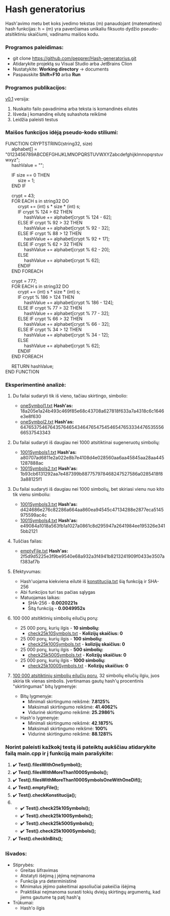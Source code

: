 # Hash generatorius

Hash'avimo metu bet koks įvedimo tekstas (m) panaudojant (matematines) hash funkcijas: h = (m) 
yra paverčiamas unikaliu fiksuoto dydžio pseudo-atsitiktiniu skaičiumi, vadinamu maišos kodu.

### Programos paleidimas:

* git clone https://github.com/pepprer/Hash-generatorius.git
* Atidarykite projektą su Visual Studio arba JetBrains Clion
* Nustatykite: **Working directory** -> documents
* Paspauskite **Shift+F10** arba **Run**

### Programos publikacijos:

[v0.1](https://github.com/pepprer/Hash-generatorius/releases/tag/v0.1) versija:
1. Nuskaito failo pavadinima arba teksta is komandinės eilutės
2. Išveda į komandinę eilutę suhashota reikšmė
3. Leidžia paleisti testus

### Maišos funkcijos idėją pseudo-kodo stiliumi:
FUNCTION CRYPTSTRING(string32, size) <br/>
&nbsp;&nbsp;&nbsp;&nbsp;&nbsp;alphabet[] = "0123456789ABCDEFGHIJKLMNOPQRSTUVWXYZabcdefghijklmnopqrstuvwxyz"; <br/>
&nbsp;&nbsp;&nbsp;&nbsp;&nbsp;hashValue = "";

&nbsp;&nbsp;&nbsp;&nbsp;&nbsp;IF size == 0 THEN <br/>
&nbsp;&nbsp;&nbsp;&nbsp;&nbsp;&nbsp;&nbsp;&nbsp;&nbsp;&nbsp;size = 1; <br/>
&nbsp;&nbsp;&nbsp;&nbsp;&nbsp;END IF <br/>

&nbsp;&nbsp;&nbsp;&nbsp;&nbsp;crypt = 43; <br/>
&nbsp;&nbsp;&nbsp;&nbsp;&nbsp;FOR EACH s in string32 DO<br/>
&nbsp;&nbsp;&nbsp;&nbsp;&nbsp;&nbsp;&nbsp;&nbsp;&nbsp;&nbsp;crypt += (int) s * size * (int) s;<br/>
&nbsp;&nbsp;&nbsp;&nbsp;&nbsp;&nbsp;&nbsp;&nbsp;&nbsp;&nbsp;IF crypt % 124 > 62 THEN <br/>
&nbsp;&nbsp;&nbsp;&nbsp;&nbsp;&nbsp;&nbsp;&nbsp;&nbsp;&nbsp;&nbsp;&nbsp;&nbsp;&nbsp;&nbsp;hashValue += alphabet[crypt % 124 - 62]; <br/>
&nbsp;&nbsp;&nbsp;&nbsp;&nbsp;&nbsp;&nbsp;&nbsp;&nbsp;&nbsp;ELSE IF crypt % 92 > 32 THEN <br/>
&nbsp;&nbsp;&nbsp;&nbsp;&nbsp;&nbsp;&nbsp;&nbsp;&nbsp;&nbsp;&nbsp;&nbsp;&nbsp;&nbsp;&nbsp;hashValue += alphabet[crypt % 92 - 32]; <br/>
&nbsp;&nbsp;&nbsp;&nbsp;&nbsp;&nbsp;&nbsp;&nbsp;&nbsp;&nbsp;ELSE IF crypt % 88 > 12 THEN <br/>
&nbsp;&nbsp;&nbsp;&nbsp;&nbsp;&nbsp;&nbsp;&nbsp;&nbsp;&nbsp;&nbsp;&nbsp;&nbsp;&nbsp;&nbsp;hashValue += alphabet[crypt % 92 + 17]; <br/>
&nbsp;&nbsp;&nbsp;&nbsp;&nbsp;&nbsp;&nbsp;&nbsp;&nbsp;&nbsp;ELSE IF crypt % 62 > 32 THEN <br/>
&nbsp;&nbsp;&nbsp;&nbsp;&nbsp;&nbsp;&nbsp;&nbsp;&nbsp;&nbsp;&nbsp;&nbsp;&nbsp;&nbsp;&nbsp;hashValue += alphabet[crypt % 62 - 20]; <br/>
&nbsp;&nbsp;&nbsp;&nbsp;&nbsp;&nbsp;&nbsp;&nbsp;&nbsp;&nbsp;ELSE <br/>
&nbsp;&nbsp;&nbsp;&nbsp;&nbsp;&nbsp;&nbsp;&nbsp;&nbsp;&nbsp;&nbsp;&nbsp;&nbsp;&nbsp;&nbsp;hashValue += alphabet[crypt % 62]; <br/>
&nbsp;&nbsp;&nbsp;&nbsp;&nbsp;&nbsp;&nbsp;&nbsp;&nbsp;&nbsp;ENDIF <br/>
&nbsp;&nbsp;&nbsp;&nbsp;&nbsp;END FOREACH <br/>

&nbsp;&nbsp;&nbsp;&nbsp;&nbsp;crypt = 777; <br/>
&nbsp;&nbsp;&nbsp;&nbsp;&nbsp;FOR EACH s in string32 DO<br/>
&nbsp;&nbsp;&nbsp;&nbsp;&nbsp;&nbsp;&nbsp;&nbsp;&nbsp;&nbsp;crypt += (int) s * size * (int) s;<br/>
&nbsp;&nbsp;&nbsp;&nbsp;&nbsp;&nbsp;&nbsp;&nbsp;&nbsp;&nbsp;IF crypt % 186 > 124 THEN <br/>
&nbsp;&nbsp;&nbsp;&nbsp;&nbsp;&nbsp;&nbsp;&nbsp;&nbsp;&nbsp;&nbsp;&nbsp;&nbsp;&nbsp;&nbsp;hashValue += alphabet[crypt % 186 - 124]; <br/>
&nbsp;&nbsp;&nbsp;&nbsp;&nbsp;&nbsp;&nbsp;&nbsp;&nbsp;&nbsp;ELSE IF crypt % 77 > 32 THEN <br/>
&nbsp;&nbsp;&nbsp;&nbsp;&nbsp;&nbsp;&nbsp;&nbsp;&nbsp;&nbsp;&nbsp;&nbsp;&nbsp;&nbsp;&nbsp;hashValue += alphabet[crypt % 77 - 32]; <br/>
&nbsp;&nbsp;&nbsp;&nbsp;&nbsp;&nbsp;&nbsp;&nbsp;&nbsp;&nbsp;ELSE IF crypt % 66 > 32 THEN <br/>
&nbsp;&nbsp;&nbsp;&nbsp;&nbsp;&nbsp;&nbsp;&nbsp;&nbsp;&nbsp;&nbsp;&nbsp;&nbsp;&nbsp;&nbsp;hashValue += alphabet[crypt % 66 - 32]; <br/>
&nbsp;&nbsp;&nbsp;&nbsp;&nbsp;&nbsp;&nbsp;&nbsp;&nbsp;&nbsp;ELSE IF crypt % 34 > 12 THEN <br/>
&nbsp;&nbsp;&nbsp;&nbsp;&nbsp;&nbsp;&nbsp;&nbsp;&nbsp;&nbsp;&nbsp;&nbsp;&nbsp;&nbsp;&nbsp;hashValue += alphabet[crypt % 34 - 12]; <br/>
&nbsp;&nbsp;&nbsp;&nbsp;&nbsp;&nbsp;&nbsp;&nbsp;&nbsp;&nbsp;ELSE <br/>
&nbsp;&nbsp;&nbsp;&nbsp;&nbsp;&nbsp;&nbsp;&nbsp;&nbsp;&nbsp;&nbsp;&nbsp;&nbsp;&nbsp;&nbsp;hashValue += alphabet[crypt % 62]; <br/>
&nbsp;&nbsp;&nbsp;&nbsp;&nbsp;&nbsp;&nbsp;&nbsp;&nbsp;&nbsp;ENDIF <br/>
&nbsp;&nbsp;&nbsp;&nbsp;&nbsp;END FOREACH <br/>

&nbsp;&nbsp;&nbsp;&nbsp;&nbsp;RETURN hashValue; <br/>
END FUNCTION
### Eksperimentinė analizė:

1. Du failai sudaryti tik iš vieno, tačiau skirtingo, simbolio:
    * [oneSymbol1.txt](https://github.com/pepprer/Hash-generatorius/blob/master/documents/oneSymbol1.txt) **Hash'as:** 18a205e1a24b493c469f85e68c43708a627818f633a7a4318c6c1646e3e8f630
    * [oneSymbol2.txt](https://github.com/pepprer/Hash-generatorius/blob/master/documents/oneSymbol2.txt) **Hash'as:** 6476537546764357646543464765475454654765333447653555666537543343
    
2. Du failai sudaryti iš daugiau nei 1000 atsitiktinai sugeneruotų simbolių:
    * [1001Symbols1.txt](https://github.com/pepprer/Hash-generatorius/blob/master/documents/1001Symbols1.txt) **Hash'as:** a80707ad6811e2a022e8b7e4108d4e028560aa6aa45845aa28aa4451287888ac
    * [1001Symbols2.txt](https://github.com/pepprer/Hash-generatorius/blob/master/documents/1001Symbols2.txt) **Hash'as:** 1b93cb6131292aa7e487399b887757978468247527586a0285418f83a88125f1
    
3. Du failai sudaryti iš daugiau nei 1000 simbolių, bet skiriasi vienu nuo kito tik vienu simboliu:
    * [1001Symbols3.txt](https://github.com/pepprer/Hash-generatorius/blob/master/documents/1001Symbols3.txt) **Hash'as:** d424686e276c82286a664aa860ea94545c47134288e2877eca5145975599ac4c
    * [1001Symbols4.txt](https://github.com/pepprer/Hash-generatorius/blob/master/documents/1001Symbols4.txt) **Hash'as:** e49084a1018a563fb1a1027a0861c8d295947a2641984ee195326e3415bb2121

4. Tuščias failas:
    * [emptyFile.txt](https://github.com/pepprer/Hash-generatorius/blob/master/documents/emptyFile.txt) **Hash'as:** 2f5d9d5225e3f9be9540e68a932a3f4941b8213241909f0433e3507af383af7b
    
5. Efektyvumas:
    * Hash'uojama kiekviena eilutė iš [konstitucija.txt](https://github.com/pepprer/Hash-generatorius/blob/master/documents/konstitucija.txt) šią funkciją ir SHA-256
    * Abi funkcijos turi tas pačias sąlygas
    * Matuojamas laikas:
        * SHA-256 - **0.0020221s**
        * Šitą funkciją - **0.0049952s**
        
6. 100 000 atsitiktinių simbolių eilučių porų: 
    * 25 000 porų, kurių ilgis - **10 simbolių:**
        * [check25k10Symbols.txt](https://github.com/pepprer/Hash-generatorius/blob/master/documents/check25k10Symbols.txt) - **Kolizijų skaičius: 0**
    * 25 000 porų, kurių ilgis - **100 simbolių:**
        * [check25k100Symbols.txt](https://github.com/pepprer/Hash-generatorius/blob/master/documents/check25k100Symbols.txt) - **kolizijų skaičius: 0**
    * 25 000 porų, kurių ilgis - **500 simbolių:**
        * [check25k500Symbols.txt](https://github.com/pepprer/Hash-generatorius/blob/master/documents/check25k500Symbols.txt) - **Kolizijų skaičius: 0**
    * 25 000 porų, kurių ilgis - **1000 simbolių:**
        * [check25k1000Symbols.txt](https://github.com/pepprer/Hash-generatorius/blob/master/documents/check25k1000Symbols.txt) - **Kolizijų skaičius: 0**
        
7. [100 000 atsitiktinių simbolių eilučių porų](https://github.com/pepprer/Hash-generatorius/blob/master/documents/porosStringu.txt), 32 simbolių eilučių ilgiu, juos skiria tik vienas simbolis. Įvertinamas gautų hash'ų procentinis "skirtingumas" bitų
   lygmenyje:
    * Bitų lygmenyje:
        * Minimali skirtingumo reikšmė: **7.8125%**
        * Maksimali skirtingumo reikšmė: **41.4062%**
        * Vidurinė skirtingumo reikšmė: **25.2986%**
    * Hash'o lygmenyje:
        * Minimali skirtingumo reikšmė: **42.1875%**
        * Maksimali skirtingumo reikšmė: **100%**
        * Vidurinė skirtingumo reikšmė: **88.1281%**

### Norint paleisti kažkokį testą iš pateiktų aukščiau atidarykite failą **main.cpp** ir į funkciją **main** parašykite:
1. :heavy_check_mark: **Test().filesWithOneSymbol();**
2. :heavy_check_mark: **Test().filesWithMoreThan1000Symbols();**
3. :heavy_check_mark: **Test().filesWithMoreThan1000SymbolsOneWithOneDif();**
4. :heavy_check_mark: **Test().emptyFile();**
5. :heavy_check_mark: **Test().checkKonstitucija();**
6. 
   * :heavy_check_mark: **Test().check25k10Symbols();**
   * :heavy_check_mark: **Test().check25k100Symbols();**
   * :heavy_check_mark: **Test().check25k500Symbols();**
   * :heavy_check_mark: **Test().check25k1000Symbols();**
7. :heavy_check_mark: **Test().checkInBits();**

### Išvados:
   * Stiprybės:
      * Greitas šifravimas
      * Atstatyti išėjimą į įėjimą neįmanoma
      * Funkcija yra deterministinė
      * Minimalus įėjimo pakeitimai apsoliučiai pakeičia išėjimą
      * Praktiškai neįmanoma surasti tokių dviejų skirtingų argumentų, kad jiems gautume tą patį hash'ą
   * Trūkumai:
      * Hash'o ilgis
      

